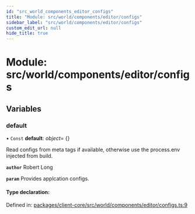 ```yaml
---
id: "src_world_components_editor_configs"
title: "Module: src/world/components/editor/configs"
sidebar_label: "src/world/components/editor/configs"
custom_edit_url: null
hide_title: true
---
```


# Module: src/world/components/editor/configs

## Variables

### default

• `Const` **default**: *object*= {}

Read configs from meta tags if available, otherwise use the process.env injected from build.

**`author`** Robert Long

**`param`** Provides applcation configs.

#### Type declaration:

Defined in: [packages/client-core/src/world/components/editor/configs.ts:9](https://github.com/xr3ngine/xr3ngine/blob/7e8e151f1/packages/client-core/src/world/components/editor/configs.ts#L9)
